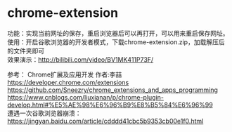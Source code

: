 # chrome-extension  
功能：实现当前网址的保存，重启浏览器后可以再打开，可以用来重启保存网址。  
使用：开启谷歌浏览器的开发者模式，下载chrome-extension.zip，加载解压后的文件夹即可   
效果演示：http://bilibili.com/video/BV1MK411P73F/  

参考：
Chrome扩展及应用开发 作者:李喆  
https://developer.chrome.com/extensions  
https://github.com/Sneezry/chrome_extensions_and_apps_programming  
https://www.cnblogs.com/liuxianan/p/chrome-plugin-develop.html#%E5%AE%98%E6%96%B9%E8%B5%84%E6%96%99  
遭遇一次谷歌浏览器崩溃：  
https://jingyan.baidu.com/article/cdddd41cbc5b9353cb00e1f0.html
